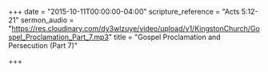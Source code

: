 +++
date = "2015-10-11T00:00:00-04:00"
scripture_reference = "Acts 5:12-21"
sermon_audio = "https://res.cloudinary.com/dy3wlzuye/video/upload/v1/KingstonChurch/Gospel_Proclamation_Part_7.mp3"
title = "Gospel Proclamation and Persecution (Part 7)"

+++
